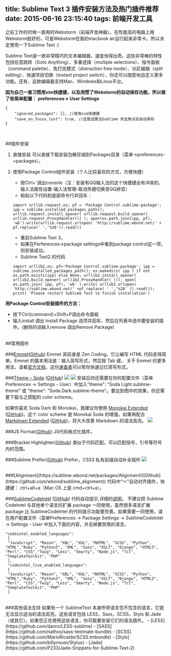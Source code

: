 title: Sublime Text 3 插件安装方法及热门插件推荐
date: 2015-06-16 23:15:40
tags: 前端开发工具
---
之前工作的时候一直用的Webstorm（前端开发神器）。在性能高的电脑上用Webstorm挺好的，可是Webstorm在我的macbook air运行起来非常卡。所以决定使用一下Sublime Text :)

Sublime Text是一款非常精巧的文本编辑器，速度快得出奇。这些非常棒的特性包括任意跳转（Goto Anything）、多重选择（multiple selections）、指令面板（command palette）、免打扰模式（distraction free mode）、分区编辑（split editing）、快速项目切换（instant project switch），你还可以随意地自定义更多功能。还有，这款编辑器支持Mac、Windows和Linux平台。

__因为自己一直习惯用vim快捷键，以及用惯了Webstorm的自动保存功能，所以做了些简单配置：__
__preferences-> User Settings__
```
{
    "ignored_packages": [], //使用vim快捷键
    "save_on_focus_lost": true, //这是设置当Sublime 失去焦点后自动保存
}

```
<!-- more -->
<br>

##插件安装

1. 直接安装
    可以直接下载安装包解压缩到Packages目录（菜单->preferences->packages）。

2. 使用Package Control组件安装（个人比较喜欢的方式，方便快捷）
    - 按Ctrl+`调出console（注：安装有QQ输入法的这个快捷键会有冲突的，输入法属性设置-输入法管理-取消热键切换至QQ拼音）
    - 粘贴以下代码到底部命令行并回车：
    ```
    import urllib.request,os; pf = 'Package Control.sublime-package'; ipp = sublime.installed_packages_path(); urllib.request.install_opener( urllib.request.build_opener( urllib.request.ProxyHandler()) ); open(os.path.join(ipp, pf), 'wb').write(urllib.request.urlopen( 'http://sublime.wbond.net/' + pf.replace(' ','%20')).read())
    ```
    - 重启Sublime Text 3。
    - 如果在Perferences->package settings中看到package control这一项，则安装成功。
    - Sublime Text2 的代码
    ```
    import urllib2,os; pf='Package Control.sublime-package'; ipp = sublime.installed_packages_path(); os.makedirs( ipp ) if not os.path.exists(ipp) else None; urllib2.install_opener( urllib2.build_opener( urllib2.ProxyHandler( ))); open( os.path.join( ipp, pf), 'wb' ).write( urllib2.urlopen( 'http://sublime.wbond.net/' +pf.replace( ' ','%20' )).read()); print( 'Please restart Sublime Text to finish installation')
    ```


__用Package Control安装插件的方法：__
- 按下Ctrl(command)+Shift+P调出命令面板
- 输入install 调出 Install Package 选项并回车，然后在列表中选中要安装的插件。(删除的话输入remove 调出Remove Package)

<br>
##常用插件

###[Emmet](https://packagecontrol.io/packages/Emmet)([Github](https://github.com/sergeche/emmet-sublime))
Emmet 其前身是 Zen Coding。它让编写 HTML 代码变得简单。Emmet 的基本用法是：输入简写形式，然后按 Tab 键。
关于 Emmet 的更多用法，请看[官方文档](http://docs.emmet.io/)，这份[速查表](http://docs.emmet.io/cheat-sheet/)可以帮你快速记忆简写形式。
<br>

###[Theme – Soda](https://packagecontrol.io/packages/Theme%20-%20Soda) ([GitHub](https://github.com/buymeasoda/soda-theme))
![](http://7xjl5i.com1.z0.glb.clouddn.com/qdSoda-Dark.png)
![](http://7xjl5i.com1.z0.glb.clouddn.com/qdSoda-Light.png)
安装后你还需要在你的配置文件（菜单 Preferences -> Settings - User）中加入"theme": "Soda Light.sublime-theme" 或 "theme": "Soda Dark.sublime-theme"。要达到图中的效果，你还需要下载与之搭配的 color scheme。

如果你喜欢 Soda Dark 和 Monokai，我建议你使用 [Monokai Extended](https://sublime.wbond.net/packages/Monokai%20Extended) ([GitHub](https://github.com/jonschlinkert/sublime-monokai-extended))。这个 color scheme 是 Monokai Soda 的增强，如果再配合 [Markdown Extended](https://sublime.wbond.net/packages/Markdown%20Extended) ([GitHub](https://github.com/jonschlinkert/sublime-markdown-extended))，将大大改善 Markdown 的语法高亮。
![](http://7xjl5i.com1.z0.glb.clouddn.com/qdMonokai-Extended-Markdown-Extended.png)
<br>

###JS Format([Github](https://github.com/jdc0589/JsFormat))
JS代码格式化插件。
<br>

###Bracket Highlighter([Github](https://github.com/facelessuser/BracketHighlighter))
类似于代码匹配，可以匹配括号，引号等符号内的范围。
<br>

###Sublime Prefixr([Github](https://github.com/wbond/sublime_prefixr))
Prefixr，CSS3 私有前缀自动补全插件
![](http://7xjl5i.com1.z0.glb.clouddn.com/qdb32ee22ba222e8ab566f3cb7f9269eb8.png)

<br>
###[Alignment](https://sublime.wbond.net/packages/Alignment)([Github](https://github.com/wbond/sublime_alignment))
代码中“＝”自动对齐插件，快捷键： ctrl+alt+a（Mac OS 上是 cmd+ctrl+a）。
<br>

###[Sublime​Code​Intel](https://packagecontrol.io/packages/SublimeCodeIntel ) ([GitHub](https://github.com/SublimeCodeIntel/SublimeCodeIntel))
代码自动提示,详细的[说明](https://github.com/SublimeCodeIntel/SublimeCodeIntel/blob/development/README.rst#configuring)。
不建议把 Sublime​Code​Intel 与其他单个语言的扩展 package 一同使用，虽然很多语言扩展 package 比 Sublime​Code​Intel 的代码提示功能要完善。如果需要一同使用，请在用户配置文件（菜单Preferences -> Package Settings -> Sublime​Code​Intel -> Settings - User 中加入下面的内容，并去掉要禁用的语言。
```
"codeintel_enabled_languages":
 [
 "JavaScript", "Mason", "XBL", "XUL", "RHTML", "SCSS", "Python", "HTML","Ruby", "Python3", "XML", "Sass", "XSLT", "Django", "HTML5", "Perl", "CSS","Twig", "Less", "Smarty", "Node.js", "Tcl", "TemplateToolkit", "PHP"
 ],
 "codeintel_live_enabled_languages":
 [
 "JavaScript", "Mason", "XBL", "XUL", "RHTML", "SCSS", "Python", "HTML","Ruby", "Python3", "XML", "Sass", "XSLT", "Django", "HTML5", "Perl", "CSS","Twig", "Less", "Smarty", "Node.js", "Tcl", "TemplateToolkit", "PHP"
 ]
```

<br>
###其他语法支持
如果有一个 SublimeText 本身所带语言包不包含的语言，它就无法显示适当的语法高亮。这些语言包括 LESS，Sass，SCSS，Styls 和 Jade（或其它）。如果您正在使用这些语言，你可能要安装它们的语法插件。
- [LESS](https://github.com/danro/LESS-sublime)
- [SASS](https://github.com/nathos/sass-textmate-bundle)
- [SCSS](https://github.com/MarioRicalde/SCSS.tmbundle)
- [Styls](https://github.com/billymoon/Stylus)
- [Jade](https://github.com/P233/Jade-Snippets-for-Sublime-Text-2)

